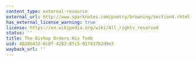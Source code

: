 ```yaml
---
content_type: external-resource
external_url: http://www.sparknotes.com/poetry/browning/section4.rhtml
has_external_license_warning: true
license: https://en.wikipedia.org/wiki/All_rights_reserved
status: ''
title: The Bishop Orders His Tomb
uid: 4028b432-6c0f-4283-8fc5-01f437b2d9e3
wayback_url: ''
---
```

